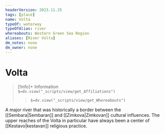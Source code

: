 ```yaml
---
headerVersion: 2023.11.25
tags: [place]
name: Volta
typeOf: waterway
typeOfAlias: river
whereabouts: Western Green Sea Region
aliases: [River Volta]
dm_notes: none
dm_owner: none
---
```

# Volta
>[!info]+ Information  
> `$=dv.view("_scripts/view/get_Affiliations")`  
>> `$=dv.view("_scripts/view/get_Whereabouts")`

A major river that was historically a border between the [[Sembara|Sembaran]] and [[Zimkova|Zimkovan]] cultural influences. The upper reaches of the Volta in particular have always been a center of [[Kestavo|kestavan]] religious practice. 